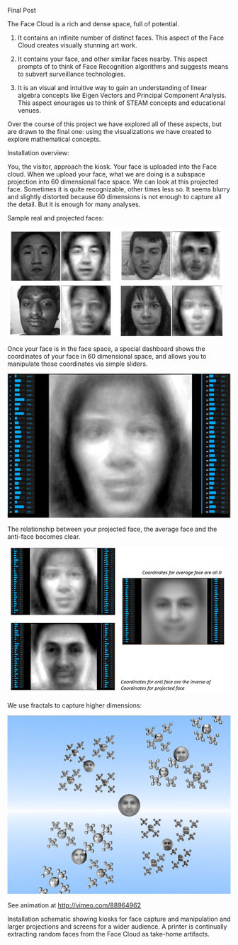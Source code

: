 Final Post   

The Face Cloud is a rich and dense space, full of potential.   

1. It contains an infinite number of distinct faces. This aspect of the Face Cloud creates visually stunning art work.   

2. It contains your face, and other similar faces nearby. This aspect prompts of to think of Face Recognition algorithms and suggests means to subvert surveillance technologies.   

3. It is an visual and intuitive way to gain an understanding of linear algebra concepts like Eigen Vectors and Principal Component Analysis. This aspect enourages us to think of STEAM concepts and educational venues.   

Over the course of this project we have explored all of these aspects, but are drawn to the final one: using the visualizations we have created to explore mathematical concepts.   


Installation overview:   

You, the visitor, approach the kiosk. Your face is uploaded into the Face cloud. When we upload your face, what we are doing is a subspace projection into 60 dimensional face space. We can look at this projected face. Sometimes it is quite recognizable, other times less so. It seems blurry and slightly distorted because 60 dimensions is not enough to capture all the detail. But it is enough for many analyses.   

Sample real and projected faces:   

![Samples](../project_images/2014-03-26/Image1.png?raw=true)

Once your face is in the face space, a special dashboard shows the coordinates of your face in 60 dimensional space, and allows you to manipulate these coordinates via simple sliders.   
 
![Sliders](../project_images/2014-03-26/Image2.png?raw=true)

The relationship between your projected face, the average face and the anti-face becomes clear.   

![Clear](../project_images/2014-03-26/Image3.png?raw=true)

We use fractals to capture higher dimensions:   

![Video](../project_images/2014-03-26/Image4.jpg?raw=true)

See animation at http://vimeo.com/88964962   

Installation schematic showing kiosks for face capture and manipulation and larger projections and screens for a wider audience. A printer is continually extracting random faces from the Face Cloud as take-home artifacts.   


